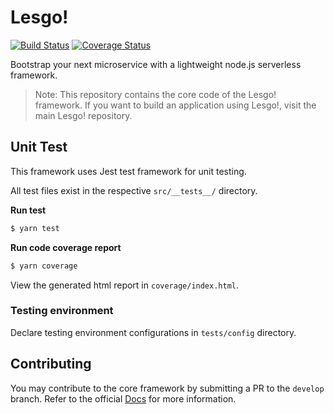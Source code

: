 # Lesgo!

[![Build Status](https://travis-ci.org/reflex-media/lesgo-framework.svg?branch=master)](https://travis-ci.org/reflex-media/lesgo-framework)
[![Coverage Status](https://coveralls.io/repos/github/reflex-media/lesgo-framework/badge.svg?branch=master)](https://coveralls.io/github/reflex-media/lesgo-framework?branch=master)

Bootstrap your next microservice with a lightweight node.js serverless framework.

> Note: This repository contains the core code of the Lesgo! framework. If you want to build an application using Lesgo!, visit the main Lesgo! repository.

## Unit Test

This framework uses Jest test framework for unit testing.

All test files exist in the respective `src/__tests__/` directory.

**Run test**

```bash
$ yarn test
```

**Run code coverage report**

```bash
$ yarn coverage
```

View the generated html report in `coverage/index.html`.

### Testing environment

Declare testing environment configurations in `tests/config` directory.

## Contributing

You may contribute to the core framework by submitting a PR to the `develop` branch. Refer to the official [Docs](https://reflex-media.github.io/lesgo-docs/contributing/) for more information.
